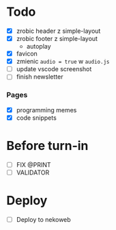 # Todo

- [x] zrobic header z simple-layout
- [x] zrobic footer z simple-layout
  - autoplay
- [x] favicon
- [x] zmienic `audio = true` w `audio.js`
- [ ] update vscode screenshot
- [ ] finish newsletter

### Pages

- [x] programming memes
- [x] code snippets

# Before turn-in

- [ ] FIX @PRINT
- [ ] VALIDATOR

# Deploy

- [ ] Deploy to nekoweb
